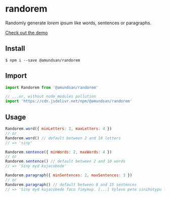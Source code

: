 # randorem

Randomly generate _lorem ipsum_ like words, sentences or paragraphs.

[Check out the demo](https://amund.github.io/randorem/)

## Install

```
$ npm i --save @amundsan/randorem
```

## Import

```js
import Randorem from '@amundsan/randorem'

// ...or, without node_modules pollution
import 'https://cdn.jsdelivr.net/npm/@amundsan/randorem'
```

## Usage

```js
Randorem.word({ minLetters: 2, maxLetters: 4 })
// or
Randorem.word() // default between 2 and 10 letters
// => 'siny'
```

```js
Randorem.sentence({ minWords: 2, maxWords: 4 })
// or
Randorem.sentence() // default between 2 and 10 words
// => 'Siny myd kujacobede'
```

```js
Randorem.paragraph({ minSentences: 2, maxSentences: 3 })
// or
Randorem.paragraph() // default between 8 and 15 sentences
// => 'Siny myd kujacobede faco fimymup. [...] Vylevo pete sinihotypu lebid hicatecupylo qokalyjitadixy.'
```
